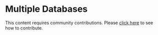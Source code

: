 # Multiple Databases
This content requires community contributions. Please [click here](index.md) to see how to contribute.